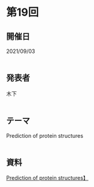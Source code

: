 # 第19回  
## 開催日  
2021/09/03  
<br>

## 発表者  
木下  
<br>

## テーマ  
Prediction of protein structures  
<br>

## 資料  
[Prediction of protein structures】](https://tachibanahajime.github.io/group/no19/no19.pdf "第19回")  
<br>
